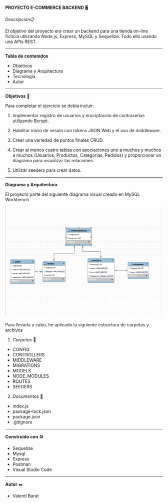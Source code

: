 **PROYECTO E-COMMERCE BACKEND** 🖥️

*Descripción*📋

El objetivo del proyecto era crear un backend para una tienda on-line ficticia utilizando Node.js, Express, MySQL y Sequelize. Todo ello usando una APIs REST.

* * *

**Tabla de contenidos**

- Objetivos
- Diagrama y Arquitectura
- Tecnología
- Autor

* * *

**Objetivos** 🎯

Para completar el ejercicio se debía incluir:

1. Implementar registro de usuarios y encriptación de contraseñas utilizando Bcrypt.

2. Habilitar inicio de sesión con tokens JSON Web y el uso de middleware.

3.  Crear una variedad de puntos finales CRUD.

4. Crear al menos cuatro tablas con asociaciones uno a muchos y muchos a muchos (Usuarios, Productos, Categorías, Pedidos) y proporcionar un diagrama para visualizar las relaciones.

5. Utilizar seeders para crear datos.

* * *

**Diagrama y Arquitectura**

El proyecto parte del siguiente diagrama visual creado en MySQL Workbench

![Diagrama de la base de datos](/media/Diagrama.png)

Para llevarla a cabo, he aplicado la siguiente estructura de carpetas y archivos 

1. *Carpetas* 📁

- CONFIG
- CONTROLLERS
- MIDDLEWARE
- MIGRATIONS
- MODELS
- NODE_MODULES
- ROUTES
- SEEDERS

2. *Documentos* 📜

- index.js 
- package-lock.json
- package.json
- .gitignore

* * *

**Construido con** 🛠️

- Sequelize
- Mysql
- Express
- Postman
- Visual Studio Code

* * *

**Autor** ✒️

- Valentí Barat
